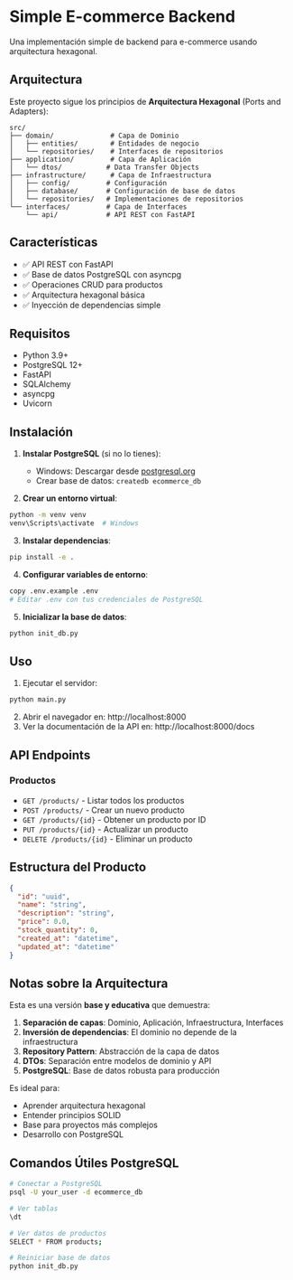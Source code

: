 # Simple E-commerce Backend

Una implementación simple de backend para e-commerce usando arquitectura hexagonal.

## Arquitectura

Este proyecto sigue los principios de **Arquitectura Hexagonal** (Ports and Adapters):

```
src/
├── domain/              # Capa de Dominio
│   ├── entities/        # Entidades de negocio
│   └── repositories/    # Interfaces de repositorios
├── application/         # Capa de Aplicación
│   └── dtos/           # Data Transfer Objects
├── infrastructure/      # Capa de Infraestructura
│   ├── config/         # Configuración
│   ├── database/       # Configuración de base de datos
│   └── repositories/   # Implementaciones de repositorios
└── interfaces/         # Capa de Interfaces
    └── api/            # API REST con FastAPI
```

## Características

- ✅ API REST con FastAPI
- ✅ Base de datos PostgreSQL con asyncpg
- ✅ Operaciones CRUD para productos
- ✅ Arquitectura hexagonal básica
- ✅ Inyección de dependencias simple

## Requisitos

- Python 3.9+
- PostgreSQL 12+
- FastAPI
- SQLAlchemy
- asyncpg
- Uvicorn

## Instalación

1. **Instalar PostgreSQL** (si no lo tienes):
   - Windows: Descargar desde [postgresql.org](https://www.postgresql.org/download/)
   - Crear base de datos: `createdb ecommerce_db`

2. **Crear un entorno virtual**:
```bash
python -m venv venv
venv\Scripts\activate  # Windows
```

3. **Instalar dependencias**:
```bash
pip install -e .
```

4. **Configurar variables de entorno**:
```bash
copy .env.example .env
# Editar .env con tus credenciales de PostgreSQL
```

5. **Inicializar la base de datos**:
```bash
python init_db.py
```

## Uso

1. Ejecutar el servidor:
```bash
python main.py
```

2. Abrir el navegador en: http://localhost:8000
3. Ver la documentación de la API en: http://localhost:8000/docs

## API Endpoints

### Productos

- `GET /products/` - Listar todos los productos
- `POST /products/` - Crear un nuevo producto
- `GET /products/{id}` - Obtener un producto por ID
- `PUT /products/{id}` - Actualizar un producto
- `DELETE /products/{id}` - Eliminar un producto

## Estructura del Producto

```json
{
  "id": "uuid",
  "name": "string",
  "description": "string",
  "price": 0.0,
  "stock_quantity": 0,
  "created_at": "datetime",
  "updated_at": "datetime"
}
```

## Notas sobre la Arquitectura

Esta es una versión **base y educativa** que demuestra:

1. **Separación de capas**: Dominio, Aplicación, Infraestructura, Interfaces
2. **Inversión de dependencias**: El dominio no depende de la infraestructura
3. **Repository Pattern**: Abstracción de la capa de datos
4. **DTOs**: Separación entre modelos de dominio y API
5. **PostgreSQL**: Base de datos robusta para producción

Es ideal para:
- Aprender arquitectura hexagonal
- Entender principios SOLID
- Base para proyectos más complejos
- Desarrollo con PostgreSQL

## Comandos Útiles PostgreSQL

```bash
# Conectar a PostgreSQL
psql -U your_user -d ecommerce_db

# Ver tablas
\dt

# Ver datos de productos
SELECT * FROM products;

# Reiniciar base de datos
python init_db.py
```